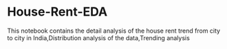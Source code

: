 # House-Rent-EDA
This notebook contains the detail analysis of the house rent trend from city to city in India,Distribution analysis of the data,Trending analysis 

